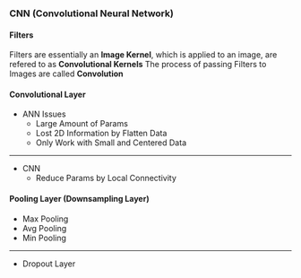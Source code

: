 ### CNN (Convolutional Neural Network)

#### Filters
Filters are essentially an **Image Kernel**, which is applied to an image, are refered to as **Convolutional Kernels**
The process of passing Filters to Images are called **Convolution**

#### Convolutional Layer
- ANN Issues
  - Large Amount of Params
  - Lost 2D Information by Flatten Data
  - Only Work with Small and Centered Data
---
- CNN 
  - Reduce Params by Local Connectivity 

#### Pooling Layer (Downsampling Layer)
- Max Pooling
- Avg Pooling
- Min Pooling
---
- Dropout Layer